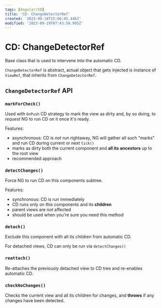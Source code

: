 ```yaml
---
tags: [Angular/CD]
title: 'CD: ChangeDetectorRef'
created: '2023-09-18T15:06:45.446Z'
modified: '2023-09-19T07:43:50.995Z'
---
```


# CD: ChangeDetectorRef

Base class that is used to intervene into the automatic CD.

`ChangeDetectorRef` is abstract, actual object that gets injected is instance of `ViewRef`, that inherits from `ChangeDetectorRef`.

## `ChangeDetectorRef` API


### `markForCheck()`

Used with `OnPush` CD strategy to mark the view as dirty and, by so doing, to _request_ NG to run CD on it once it's ready.

Features:
- asynchronous: CD is _not_ run rightaway, NG will gather all such "marks" and run CD during current or next `tick()`
- marks as dirty both the current component and **all its ancestors** up to the root view
- recommended approach


### `detectChanges()`

Force NG to run CD on this components subtree.

Features:
- synchronous: CD is run immediately
- CD runs only on this components and its **children**
- parent views are _not_ affected
- should be used when you're sure you need this method


### `detach()`

Exclude this component with all its children from automatic CD.

For detached views, CD can only be run via `detectChanges()`


### `reattach()`

Re-attaches the previously detached view to CD tree and re-enables automatic CD.


### `checkNoChanges()`

Checks the current view and all its children for changes, and **throws** if any changes have been detected.

